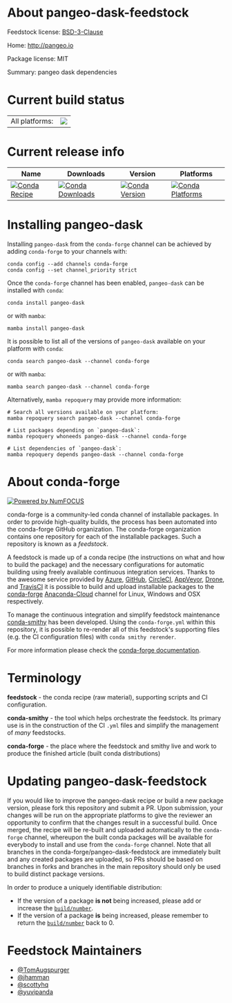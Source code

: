 About pangeo-dask-feedstock
===========================

Feedstock license: [BSD-3-Clause](https://github.com/conda-forge/pangeo-dask-feedstock/blob/main/LICENSE.txt)

Home: http://pangeo.io

Package license: MIT

Summary: pangeo dask dependencies

Current build status
====================


<table><tr><td>All platforms:</td>
    <td>
      <a href="https://dev.azure.com/conda-forge/feedstock-builds/_build/latest?definitionId=9187&branchName=main">
        <img src="https://dev.azure.com/conda-forge/feedstock-builds/_apis/build/status/pangeo-dask-feedstock?branchName=main">
      </a>
    </td>
  </tr>
</table>

Current release info
====================

| Name | Downloads | Version | Platforms |
| --- | --- | --- | --- |
| [![Conda Recipe](https://img.shields.io/badge/recipe-pangeo--dask-green.svg)](https://anaconda.org/conda-forge/pangeo-dask) | [![Conda Downloads](https://img.shields.io/conda/dn/conda-forge/pangeo-dask.svg)](https://anaconda.org/conda-forge/pangeo-dask) | [![Conda Version](https://img.shields.io/conda/vn/conda-forge/pangeo-dask.svg)](https://anaconda.org/conda-forge/pangeo-dask) | [![Conda Platforms](https://img.shields.io/conda/pn/conda-forge/pangeo-dask.svg)](https://anaconda.org/conda-forge/pangeo-dask) |

Installing pangeo-dask
======================

Installing `pangeo-dask` from the `conda-forge` channel can be achieved by adding `conda-forge` to your channels with:

```
conda config --add channels conda-forge
conda config --set channel_priority strict
```

Once the `conda-forge` channel has been enabled, `pangeo-dask` can be installed with `conda`:

```
conda install pangeo-dask
```

or with `mamba`:

```
mamba install pangeo-dask
```

It is possible to list all of the versions of `pangeo-dask` available on your platform with `conda`:

```
conda search pangeo-dask --channel conda-forge
```

or with `mamba`:

```
mamba search pangeo-dask --channel conda-forge
```

Alternatively, `mamba repoquery` may provide more information:

```
# Search all versions available on your platform:
mamba repoquery search pangeo-dask --channel conda-forge

# List packages depending on `pangeo-dask`:
mamba repoquery whoneeds pangeo-dask --channel conda-forge

# List dependencies of `pangeo-dask`:
mamba repoquery depends pangeo-dask --channel conda-forge
```


About conda-forge
=================

[![Powered by
NumFOCUS](https://img.shields.io/badge/powered%20by-NumFOCUS-orange.svg?style=flat&colorA=E1523D&colorB=007D8A)](https://numfocus.org)

conda-forge is a community-led conda channel of installable packages.
In order to provide high-quality builds, the process has been automated into the
conda-forge GitHub organization. The conda-forge organization contains one repository
for each of the installable packages. Such a repository is known as a *feedstock*.

A feedstock is made up of a conda recipe (the instructions on what and how to build
the package) and the necessary configurations for automatic building using freely
available continuous integration services. Thanks to the awesome service provided by
[Azure](https://azure.microsoft.com/en-us/services/devops/), [GitHub](https://github.com/),
[CircleCI](https://circleci.com/), [AppVeyor](https://www.appveyor.com/),
[Drone](https://cloud.drone.io/welcome), and [TravisCI](https://travis-ci.com/)
it is possible to build and upload installable packages to the
[conda-forge](https://anaconda.org/conda-forge) [Anaconda-Cloud](https://anaconda.org/)
channel for Linux, Windows and OSX respectively.

To manage the continuous integration and simplify feedstock maintenance
[conda-smithy](https://github.com/conda-forge/conda-smithy) has been developed.
Using the ``conda-forge.yml`` within this repository, it is possible to re-render all of
this feedstock's supporting files (e.g. the CI configuration files) with ``conda smithy rerender``.

For more information please check the [conda-forge documentation](https://conda-forge.org/docs/).

Terminology
===========

**feedstock** - the conda recipe (raw material), supporting scripts and CI configuration.

**conda-smithy** - the tool which helps orchestrate the feedstock.
                   Its primary use is in the construction of the CI ``.yml`` files
                   and simplify the management of *many* feedstocks.

**conda-forge** - the place where the feedstock and smithy live and work to
                  produce the finished article (built conda distributions)


Updating pangeo-dask-feedstock
==============================

If you would like to improve the pangeo-dask recipe or build a new
package version, please fork this repository and submit a PR. Upon submission,
your changes will be run on the appropriate platforms to give the reviewer an
opportunity to confirm that the changes result in a successful build. Once
merged, the recipe will be re-built and uploaded automatically to the
`conda-forge` channel, whereupon the built conda packages will be available for
everybody to install and use from the `conda-forge` channel.
Note that all branches in the conda-forge/pangeo-dask-feedstock are
immediately built and any created packages are uploaded, so PRs should be based
on branches in forks and branches in the main repository should only be used to
build distinct package versions.

In order to produce a uniquely identifiable distribution:
 * If the version of a package **is not** being increased, please add or increase
   the [``build/number``](https://docs.conda.io/projects/conda-build/en/latest/resources/define-metadata.html#build-number-and-string).
 * If the version of a package **is** being increased, please remember to return
   the [``build/number``](https://docs.conda.io/projects/conda-build/en/latest/resources/define-metadata.html#build-number-and-string)
   back to 0.

Feedstock Maintainers
=====================

* [@TomAugspurger](https://github.com/TomAugspurger/)
* [@jhamman](https://github.com/jhamman/)
* [@scottyhq](https://github.com/scottyhq/)
* [@yuvipanda](https://github.com/yuvipanda/)


<!-- dummy commit to enable rerendering -->

